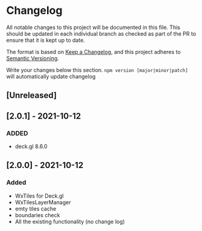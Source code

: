 # Changelog

All notable changes to this project will be documented in this file. This should be updated in each individual branch as checked as part of the PR to ensure that it is kept up to date.

The format is based on [Keep a Changelog](https://keepachangelog.com/en/1.0.0/),
and this project adheres to [Semantic Versioning](https://semver.org/spc/v2.0.0.html).

Write your changes below this section. `npm version [major|minor|patch]` will automatically update changelog

## [Unreleased]

## [2.0.1] - 2021-10-12

### ADDED
- deck.gl 8.6.0
## [2.0.0] - 2021-10-12

### Added
- WxTiles for Deck.gl
- WxTilesLayerManager
- emty tiles cache
- boundaries check
- All the existing functionality (no change log)
